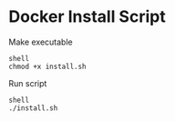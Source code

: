 # Docker Install Script

Make executable
```
shell
chmod +x install.sh
```

Run script
```
shell
./install.sh
```
